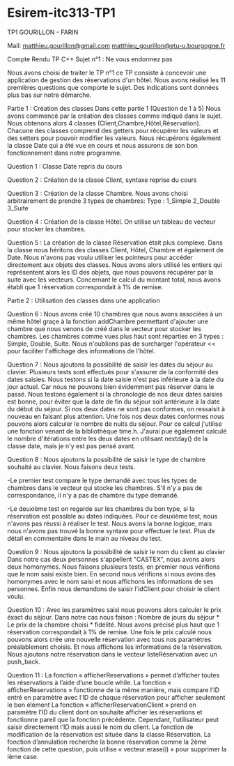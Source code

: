 # Esirem-itc313-TP1

TP1 GOURILLON - FARIN

Mail: matthieu.gourillon@gmail.com
      matthieu_gourillon@etu-u.bourgogne.fr

Compte Rendu TP C++ Sujet n°1 : Ne vous endormez pas

Nous avons choisi de traiter le TP n°1 ce TP consiste à concevoir une application de gestion des réservations d'un hôtel.
Nous avons réalisé les 11 premières questions que comporte le sujet.
Des indications sont données plus bas sur notre démarche.

Partie 1 : Création des classes
Dans cette partie 1 (Question de 1 à 5)
Nous avons commencé par la création des classes comme indiqué dans le sujet.
Nous obtenons alors 4 classes (Client,Chambre,Hôtel,Réservation).
Chacune des classes comprend des getters pour récupérer les valeurs et des setters pour pouvoir modifier les valeurs.
Nous récupérons également la classe Date qui a été vue en cours et nous assurons de son bon fonctionnement dans notre programme.

Question 1 : Classe Date repris du cours

Question 2 : Création de la classe Client, syntaxe reprise du cours

Question 3 : Création de la classe Chambre. Nous avons choisi arbitrairement de prendre 3 types de chambres:
              Type : 1_Simple
                     2_Double 
                     3_Suite
 
Question 4 : Création de la classe Hôtel. On utilise un tableau de vecteur pour stocker les chambres.

Question 5 : La création de la classe Réservation était plus complexe. Dans la classe nous héritons des classes Client, Hôtel, Chambre et également de Date. Nous n'avons pas voulu utiliser les pointeurs pour accéder directement aux objets des classes. Nous avons alors utilisé les entiers qui représentent alors les ID des objets, que nous pouvons récupérer par la suite avec les vecteurs.
Concernant le calcul du montant total, nous avons établi que 1 réservation correspondait à 1% de remise.

Partie 2 : Utilisation des classes dans une application

Question 6 : Nous avons créé 10 chambres que nous avons associées à un même hôtel graçe à la fonction addChambre permettant d'ajouter une chambre que nous venons de créé dans le vecteur pour stocker les chambres.
Les chambres comme vues plus haut sont réparties en 3 types : Simple, Double, Suite.
Nous n'oublions pas de surcharger l'opérateur << pour faciliter l'affichage des informations de l'hôtel.

Question 7 : Nous ajoutons la possibilité de saisir les dates du séjour au clavier. Plusieurs tests sont effectués pour s'assurer de la conformité des dates saisies. 
Nous testons si la date saisie n'est pas inférieure à la date du jour actuel. Car nous ne pouvons bien évidemment pas réserver dans le passé.
Nous testons également si la chronologie de nos deux dates saisies est bonne, pour éviter que la date de fin du séjour soit antérieure à la date du début du séjour.
Si nos deux dates ne sont pas conformes, on ressaisit à nouveau en faisant plus attention.
Une fois nos deux dates conformes nous pouvons alors calculer le nombre de nuits du séjour.
Pour ce calcul j'utilise une fonction venant de la bibliothèque time.h. J'aurai pue également calculé le nombre d'itérations entre les deux dates en utilisant nextday() de la classe date, mais je n'y est pas pensé avant.

Question 8 : Nous ajoutons la possibilité de saisir le type de chambre souhaité au clavier. Nous faisons deux tests. 

  -Le premier test compare le type demandé avec tous les types de chambres dans le vecteur qui stocke les chambres. S'il n'y a pas de correspondance, il n'y a pas de chambre du type demandé.
  
  -Le deuxième test on regarde sur les chambres du bon type, si la réservation est possible au dates indiquées. 
  Pour ce deuxième test, nous n'avons pas réussi à réaliser le test. Nous avons la bonne logique, mais nous n'avons pas trouvé la bonne syntaxe pour effectuer le test.
  Plus de détail en commentaire dans le main au niveau du test.
 
Question 9 : Nous ajoutons la possibilité de saisir le nom du client au clavier
Dans notre cas deux personnes s'appellent "CASTEX", nous avons alors deux homonymes.
Nous faisons plusieurs tests, en premier nous vérifions que le nom saisi existe bien. En second nous vérifions si nous avons des homonymes avec le nom saisi et nous affichons les informations de ses personnes.
Enfin nous demandons de saisir l'idClient pour choisir le client voulu.

Question 10 : Avec les paramètres saisi nous pouvons alors calculer le prix éxact du séjour. Dans notre cas nous faison : Nombre de jours du séjour *  Le prix de la chambre choisi * fidélité.
Nous avons précisé plus haut que 1 réservation correspondait à 1% de remise.
Une fois le prix calculé nous pouvons alors crée une nouvelle réservation avec tous nos paramètres préalablement choisis. Et nous affichons les informations de la réservation.
Nous ajoutons notre réservation dans le vecteur listeRéservation avec un push_back.

Question 11 : La fonction « afficherReservations » permet d’afficher toutes les réservations à l’aide d’une boucle while.
La fonction « afficherReservations » fonctionne de la même manière, mais compare l’ID entré en paramètre avec l’ID de chaque réservation pour afficher seulement le bon élément
La fonction « afficherReservationClient » prend en paramètre l’ID du client dont on souhaite afficher les réservations et fonctionne pareil que la fonction précédente. Cependant, l’utilisateur peut saisir directement l’ID mais aussi le nom du client. 
La fonction de modification de la réservation est située dans la classe Réservation.
La fonction d’annulation recherche la bonne réservation comme la 2ème fonction de cette question, puis utilise « vecteur.erase(i) » pour supprimer la ième case.










  


